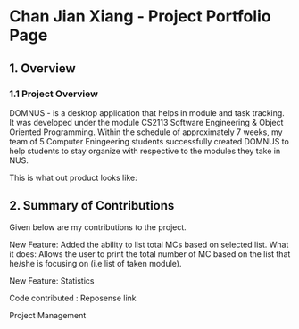 # Chan Jian Xiang - Project Portfolio Page


## 1. Overview
### 1.1 Project Overview 
DOMNUS - is a desktop application that helps in module and task tracking. It was developed under the module CS2113 Software Engineering & Object Oriented Programming. Within the schedule of approximately 7 weeks, my team of 5 Computer Eningeering students successfully created DOMNUS to help students to stay organize with respective to the modules they take in NUS. 

This is what out product looks like: 

## 2. Summary of Contributions
Given below are my contributions to the project. 

New Feature: Added the ability to list total MCs based on selected list. 
What it does: Allows the user to print the total number of MC based on the list that he/she is focusing on (i.e list of taken module). 

New Feature: Statistics 

Code contributed : Reposense link 

Project Management 
<!--stackedit_data:
eyJoaXN0b3J5IjpbLTE3MDUzNDYxMjgsLTE3NTAxMjQ3NDAsMj
AxMjIzNDQ5MCwxMjgzMTEyMzMxLC01MzMxMTc5MDgsMTUzNDI3
MTU1NywtMTI5ODA0ODgwNiwtMTgwNjEwMTQ3NCwtNzM5NDQ2Nz
g2LDE3NDg1NzE2NDksLTIwNjMxNTg5NCwtODczOTI2MzcsLTgw
MDU4MjYwMSwxNjM1MDQ2Mzg4LC0xNDgwNDQ0MjQ1LC01NDk1Nz
M3MzYsLTkxNDU2MTY0NywxMTc4Nzg0NDBdfQ==
-->